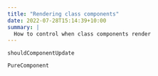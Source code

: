 ```yaml
---
title: "Rendering class components"
date: 2022-07-28T15:14:39+10:00
summary: |
  How to control when class components render
---
```


`shouldComponentUpdate`

`PureComponent`

